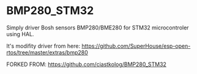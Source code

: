 # BMP280_STM32
Simply driver Bosh sensors BMP280/BME280 for STM32 microcontroler using HAL.

It's modifity driver from here: https://github.com/SuperHouse/esp-open-rtos/tree/master/extras/bmp280

FORKED FROM: https://github.com/ciastkolog/BMP280_STM32
